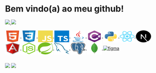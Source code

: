 # Bem vindo(a) ao meu github!

<div>
  <a href="#"/>
  <img height="168em" src="https://github-readme-stats.vercel.app/api?username=sillashead&theme=github_dark&show_icons=true&hide=stars"/>
  <img height="168em" src="https://github-readme-stats.vercel.app/api/top-langs/?username=sillashead&layout=compact&theme=github_dark"/>
</div>

<div><br/>
  <a href="#"/>
  <img align="center" alt="html5" height="40" width="50" src="https://raw.githubusercontent.com/devicons/devicon/master/icons/html5/html5-original.svg"/>
  <img align="center" alt="css3" height="40" width="50" src="https://raw.githubusercontent.com/devicons/devicon/master/icons/css3/css3-original.svg"/>
  <img align="center" alt="javascript" height="40" width="50" src="https://raw.githubusercontent.com/devicons/devicon/master/icons/javascript/javascript-plain.svg"/>
  <img align="center" alt="typescript" height="40" width="50" src="https://raw.githubusercontent.com/devicons/devicon/master/icons/typescript/typescript-plain.svg"/>
  <img align="center" alt="java" height="40" width="50" src="https://raw.githubusercontent.com/devicons/devicon/master/icons/java/java-original.svg"/>
  <img align="center" alt="csharp" height="40" width="50" src="https://raw.githubusercontent.com/devicons/devicon/master/icons/csharp/csharp-original.svg"/>
  <img align="center" alt="python" height="40" width="50" src="https://raw.githubusercontent.com/devicons/devicon/master/icons/python/python-original.svg"/>
  <img align="center" alt="react" height="40" width="50" src="https://raw.githubusercontent.com/devicons/devicon/master/icons/react/react-original.svg"/>
  <img align="center" alt="next" height="40" width="50" src="https://raw.githubusercontent.com/devicons/devicon/master/icons/nextjs/nextjs-original.svg"/>
  <img align="center" alt="angular" height="40" width="50" src="https://raw.githubusercontent.com/devicons/devicon/master/icons/angularjs/angularjs-original.svg"/>
  <img align="center" alt="node" height="40" width="50" src="https://raw.githubusercontent.com/devicons/devicon/master/icons/nodejs/nodejs-original.svg"/>
  <img align="center" alt="spring" height="40" width="50" src="https://raw.githubusercontent.com/devicons/devicon/master/icons/spring/spring-original.svg"/>
  <img align="center" alt="mysql" height="40" width="50" src="https://raw.githubusercontent.com/devicons/devicon/master/icons/mysql/mysql-original.svg"/>
  <img align="center" alt="postgresql" height="40" width="50" src="https://raw.githubusercontent.com/devicons/devicon/master/icons/postgresql/postgresql-original.svg"/>
  <img align="center" alt="mongodb" height="40" width="50" src="https://raw.githubusercontent.com/devicons/devicon/master/icons/mongodb/mongodb-original.svg"/>
  <img align="center" alt="figma" height="40" width="50" src="https://www.svgrepo.com/show/354245/quarkus-icon.svg"/>
</div>

##

<div>
    <a href="sillas.ap16@gmail.com"><img src="https://img.shields.io/badge/Gmail-D14836?style=for-the-badge&logo=gmail&logoColor=white"/></a>
    <a href="https://www.linkedin.com/in/sillashead/"><img src="https://img.shields.io/badge/LinkedIn-0077B5?style=for-the-badge&logo=linkedin&logoColor=white"/></a>
</div>
